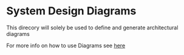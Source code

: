 # System Design Diagrams

This direcory will solely be used to define and generate architectural diagrams

For more info on how to use Diagrams see [here](https://diagrams.mingrammer.com/docs/guides/diagram)